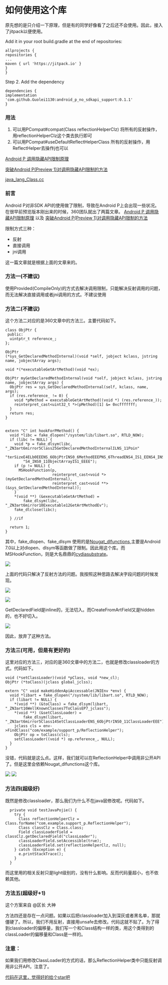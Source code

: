 
# 如何使用这个库

原先想的是只介绍一下原理，但是有的同学好像看了之后还不会使用。因此，接入了jitpack以便使用。

Add it in your root build.gradle at the end of repositories:

```
allprojects {
repositories {
...
maven { url 'https://jitpack.io' }
}
}

```
Step 2. Add the dependency

```
dependencies {
implementation 'com.github.Guolei1130:android_p_no_sdkapi_support:0.1.1'
}

```

### 用法

1. 可以用PCompat#compat(Class reflectionHelperClz) 将所有的反射操作，用reflectionHelperClz这个类去执行即可
2. 可以用PCompat#useDefaultReflectHelperClass 所有的反射操作，用ReflectHelper去操作j也可以


[Android P 调用隐藏API限制原理](https://mp.weixin.qq.com/s/sktB0x5yBexkn4ORQ1YofA)

[突破Android P(Preview 1)对调用隐藏API限制的方法](https://mp.weixin.qq.com/s/4k3DBlxlSO2xNNKqjqUdaQ)

[java_lang_Class.cc](https://android.googlesource.com/platform/art/+/android-9.0.0_r5/runtime/native/java_lang_Class.cc)

### 前言

Android P对非SDK API的使用做了限制，导致在Android P上会出现一些状况。在很早前预览版本刚出来的时候，360团队就出了两篇文章。
[Android P 调用隐藏API限制原理](https://mp.weixin.qq.com/s/sktB0x5yBexkn4ORQ1YofA) 以及
[突破Android P(Preview 1)对调用隐藏API限制的方法](https://mp.weixin.qq.com/s/4k3DBlxlSO2xNNKqjqUdaQ)

限制方式三种：
* 反射
* 直接调用
* jni调用

这一篇文章就是根据上面的文章来的。

### 方法一(不建议)

使用Provided(CompileOnly)的方式去解决调用限制，只能解决反射调用的问题，而无法解决直接调用或者jni调用的方式。不建议使用

### 方法二(不建议)

这个方法二对应的是360文章中的方法三。主要代码如下。

```
class ObjPtr {
 public:
  uintptr_t reference_;
};

ObjPtr
(*sys_GetDeclaredMethodInternal)(void *self, jobject kclass, jstring name, jobjectArray args);

void *(*executableGetArtMethod)(void *ex);

ObjPtr myGetDeclaredMethodInternal(void *self, jobject kclass, jstring name, jobjectArray args) {
  ObjPtr res = sys_GetDeclaredMethodInternal(self, kclass, name, args);
  if (res.reference_ != 0) {
    void *pMethod = executableGetArtMethod((void *) (res.reference_));
    reinterpret_cast<uint32_t *>(pMethod)[1] &= 0xcfffffff;
  }
  return res;
}


extern "C" int hookForPMethod() {
  void *libc = fake_dlopen("/system/lib/libart.so", RTLD_NOW);
  if (libc != NULL) {
    void *p = fake_dlsym(libc, "_ZN3art6mirror5Class25GetDeclaredMethodInternalILNS_11Poin"
        "terSizeE4ELb0EEENS_6ObjPtrINS0_6MethodEEEPNS_6ThreadENS4_IS1_EENS4_INS0_6StringEEEN"
        "S4_INS0_11ObjectArrayIS1_EEEE");
    if (p != NULL) {
      MSHookFunction(p,
                     reinterpret_cast<void *>(myGetDeclaredMethodInternal),
                     reinterpret_cast<void **>(&sys_GetDeclaredMethodInternal));
    }
    *(void **) (&executableGetArtMethod) =
        fake_dlsym(libc, "_ZN3art6mirror10Executable12GetArtMethodEv");
    fake_dlclose(libc);

  } //if

  return 1;
}
```

其中，fake_dlopen、fake_dlsym 使用的是[Nougat_dlfunctions](https://github.com/Guolei1130/Nougat_dlfunctions),主要是Android 7.0以上对dlopen、dlsym等函数做了限制。因此用这个库。而MSHookFunction，则是大名鼎鼎的[cydiasubstrate](http://www.cydiasubstrate.com/)。


![](https://user-gold-cdn.xitu.io/2018/9/18/165ecc7a0f8e1e81?w=2676&h=332&f=png&s=339816)

上面的代码只解决了反射方法的问题。我按照这种思路去解决字段问题的时候发现。

![](https://user-gold-cdn.xitu.io/2018/9/18/165ecca42fa2c6b3?w=1572&h=878&f=png&s=266460)

![](https://user-gold-cdn.xitu.io/2018/9/18/165eccb2c819c718?w=1584&h=664&f=png&s=162824)

GetDeclaredField是inline的，无法切入。而CreateFromArtField又是hidden的，也不好切入。


![](https://user-gold-cdn.xitu.io/2018/9/18/165eccc2dd9c9f9b?w=1314&h=244&f=png&s=92329)

因此，放弃了这种方法。

### 方法三(可用，但是有更好的)

这里对应的方法三，对应的是360文章中的方法二，也就是修改classloader的方式。代码如下。

```
void (*setClassLoader)(void *pClass, void *new_cl);
ObjPtr (*toClass)(jclass global_jclss);

extern "C" void makeHiddenApiAccessable(JNIEnv *env) {
  void *libart = fake_dlopen("/system/lib/libart.so", RTLD_NOW);
  if (libart != NULL) {
    *(void **) (&toClass) = fake_dlsym(libart, "_ZN3art16WellKnownClasses7ToClassEP7_jclass");
    *(void **) (&setClassLoader) =
        fake_dlsym(libart, "_ZN3art6mirror5Class14SetClassLoaderENS_6ObjPtrINS0_11ClassLoaderEEE");
    jclass cls = env->FindClass("com/example/support_p/ReflectionHelper");
    ObjPtr op = toClass(cls);
    setClassLoader((void *) op.reference_, NULL);
  }
}

```

没错，代码就是这么点。这样，我们就可以在ReflectionHelper中调用非公开API了。但是这里会依赖Nougat_dlfunctions这个库。


![](https://user-gold-cdn.xitu.io/2018/9/18/165ecd34c14fdca3?w=2236&h=130&f=png&s=105115)
![](https://user-gold-cdn.xitu.io/2018/9/18/165ecd3611c6099a?w=1482&h=110&f=png&s=90357)

### 方法四(超级好)

既然是修改classloader，那么我们为什么不在java层修改呢。代码如下。

```
  private void testJavaPojie() {
    try {
      Class reflectionHelperClz = Class.forName("com.example.support_p.ReflectionHelper");
      Class classClz = Class.class;
      Field classLoaderField = classClz.getDeclaredField("classLoader");
      classLoaderField.setAccessible(true);
      classLoaderField.set(reflectionHelperClz, null);
    } catch (Exception e) {
      e.printStackTrace();
    }
  }
```

而这里用的相关反射只是light级别的，没有什么影响。反而代码量超小，也不依赖其他。

### 方法五(超级好+1)

这个方案来自 @区长 大神

方法四还是存在一点问题。如果以后把classloader加入到深灰或者黑名单，那就僵硬了。所以，我们不用反射，直接用unsafe去修改。代码这就不贴了。为了得到classloader的偏移量，我们写一个和Class结构一样的类，用这个类得到的classLoader的偏移量和Class是一样的。


### 注意：

如果我们用修改ClassLoader的方式的话，那么ReflectionHelper类中只能反射调用非公开API，注意了。

[代码在这里，觉得好的给个star吧](https://github.com/Guolei1130/android_p_no_sdkapi_support)
